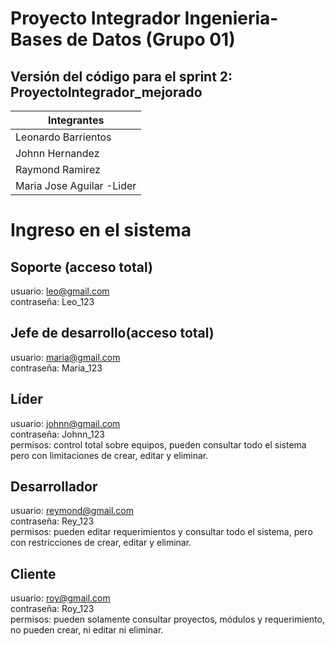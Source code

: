 # Proyecto Integrador Ingenieria-Bases de Datos (Grupo 01)

## Versión del código para el sprint 2: ProyectoIntegrador_mejorado
| Integrantes |
| -- | 
| Leonardo Barrientos | 
| Johnn Hernandez| 
| Raymond Ramirez | 
| Maria Jose Aguilar -Lider|

# Ingreso en el sistema
## Soporte (acceso total)
usuario: leo@gmail.com<br/>
contraseña: Leo_123
## Jefe de desarrollo(acceso total)
usuario: maria@gmail.com<br/>
contraseña: Maria_123
## Líder
usuario: johnn@gmail.com<br/>
contraseña: Johnn_123<br/>
permisos: control total sobre equipos, pueden consultar todo el sistema pero con limitaciones de crear, editar y eliminar.
## Desarrollador
usuario: reymond@gmail.com<br/>
contraseña: Rey_123<br/>
permisos: pueden editar requerimientos y consultar todo el sistema, pero con restricciones de crear, editar y eliminar.
## Cliente
usuario: roy@gmail.com<br/>
contraseña: Roy_123<br/>
permisos: pueden solamente consultar proyectos, módulos y requerimiento, no pueden crear, ni editar ni eliminar.
